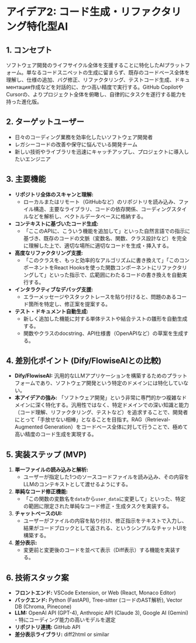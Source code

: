 # アイデア2: コード生成・リファクタリング特化型AI

## 1. コンセプト
ソフトウェア開発のライフサイクル全体を支援することに特化したAIプラットフォーム。単なるコードスニペットの生成に留まらず、既存のコードベース全体を理解し、仕様の追加、バグ修正、リファクタリング、テストコード生成、ドキュментация作成などを対話的に、かつ高い精度で実行する。GitHub CopilotやCursorの、よりプロジェクト全体を俯瞰し、自律的にタスクを遂行する能力を持った進化版。

## 2. ターゲットユーザー
- 日々のコーディング業務を効率化したいソフトウェア開発者
- レガシーコードの改善や保守に悩んでいる開発チーム
- 新しい技術やライブラリを迅速にキャッチアップし、プロジェクトに導入したいエンジニア

## 3. 主要機能
- **リポジトリ全体のスキャンと理解:**
    - ローカルまたはリモート（GitHubなど）のリポジトリを読み込み、ファイル構造、主要なライブラリ、コードの依存関係、コーディングスタイルなどを解析し、ベクトルデータベースに格納する。
- **コンテキストに基づいたコード生成:**
    - 「ここのAPIに、こういう機能を追加して」といった自然言語での指示に基づき、既存のコードの文脈（変数名、関数、クラス設計など）を完全に理解した上で、適切な場所に適切なコードを生成・挿入する。
- **高度なリファクタリング支援:**
    - 「このクラスを、もっと効率的なアルゴリズムに書き換えて」「このコンポーネントをReact Hooksを使った関数コンポーネントにリファクタリングして」といった指示で、広範囲にわたるコードの書き換えを自動実行する。
- **インタラクティブなデバッグ支援:**
    - エラーメッセージやスタックトレースを貼り付けると、問題のあるコード箇所を特定し、修正案を提案する。
- **テスト・ドキュメント自動生成:**
    - 新しく追加した機能に対する単体テストや結合テストの雛形を自動生成する。
    - 関数やクラスのdocstring、API仕様書（OpenAPIなど）の草案を生成する。

## 4. 差別化ポイント (Dify/FlowiseAIとの比較)
- **Dify/FlowiseAI:** 汎用的なLLMアプリケーションを構築するためのプラットフォームであり、ソフトウェア開発という特定のドメインには特化していない。
- **本アイデアの強み:** 「ソフトウェア開発」という非常に専門的かつ複雑なドメインに深く特化する。汎用性ではなく、特定ドメインでの深い知識と能力（コード理解、リファクタリング、テストなど）を追求することで、開発者にとって「手放せない相棒」となることを目指す。RAG（Retrieval-Augmented Generation）をコードベース全体に対して行うことで、極めて高い精度のコード生成を実現する。

## 5. 実装ステップ (MVP)
1. **単一ファイルの読み込みと解析:**
   - ユーザーが指定した1つのソースコードファイルを読み込み、その内容をLLMのコンテキストとして渡せるようにする。
2. **単純なコード修正機能:**
   - 「この関数の変数名を`data`から`user_data`に変更して」といった、特定の範囲に限定された単純なコード修正・生成タスクを実装する。
3. **チャットベースのUI:**
   - ユーザーがファイルの内容を貼り付け、修正指示をテキストで入力し、結果がコードブロックとして返される、というシンプルなチャットUIを構築する。
4. **差分表示:**
   - 変更前と変更後のコードを並べて表示（Diff表示）する機能を実装する。

## 6. 技術スタック案
- **フロントエンド:** VSCode Extension, or Web (React, Monaco Editor)
- **バックエンド:** Python (FastAPI), Tree-sitter (コードのAST解析), Vector DB (Chroma, Pinecone)
- **LLM:** OpenAI API (GPT-4), Anthropic API (Claude 3), Google AI (Gemini) - 特にコーディング能力の高いモデルを選定
- **リポジトリ連携:** GitHub API
- **差分表示ライブラリ:** diff2html or similar

